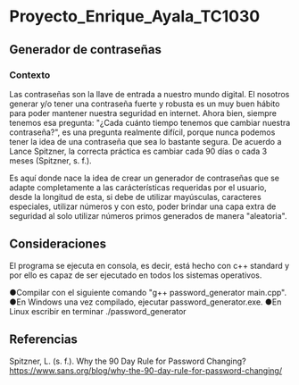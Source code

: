 # Proyecto_Enrique_Ayala_TC1030

## Generador de contraseñas

### Contexto

Las contraseñas son la llave de entrada a nuestro mundo digital. El nosotros generar y/o tener una contraseña fuerte y robusta es un muy buen hábito para poder mantener nuestra seguridad en internet. Ahora bien, siempre tenemos esa pregunta: "¿Cada cuánto tiempo tenemos que cambiar nuestra contraseña?", es una pregunta realmente difícil, porque nunca podemos tener la idea de una contraseña que sea lo bastante segura. De acuerdo a Lance Spitzner, la correcta práctica es cambiar cada 90 días o cada 3 meses (Spitzner, s. f.).

Es aquí donde nace la idea de crear un generador de contraseñas que se adapte completamente a las carácterísticas requeridas por el usuario, desde la longitud de esta, si debe de utilizar mayúsculas, caracteres especiales, utilizar números y con esto, poder brindar una capa extra de seguridad al solo utilizar números primos generados de manera "aleatoria".

## Consideraciones
El programa se ejecuta en consola, es decir, está hecho con c++ standard y por ello es capaz de ser ejecutado en todos los sistemas operativos.

●Compilar con el siguiente comando "g++ password_generator main.cpp".
●En Windows una vez compilado, ejecutar password_generator.exe.
●En Linux escribir en terminar ./password_generator


## Referencias
Spitzner, L. (s. f.). Why the 90 Day Rule for Password Changing? https://www.sans.org/blog/why-the-90-day-rule-for-password-changing/
